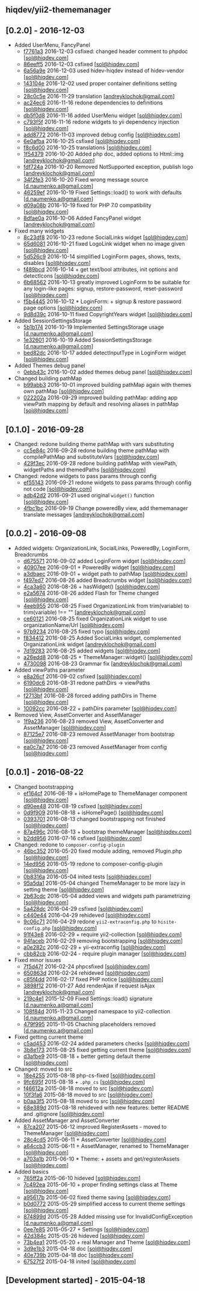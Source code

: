 hiqdev/yii2-thememanager
------------------------

## [0.2.0] - 2016-12-03

- Added UserMenu, FancyPanel
    - [f7761a3] 2016-12-03 csfixed: changed header comment to phpdoc [sol@hiqdev.com]
    - [86eeff5] 2016-12-03 csfixed [sol@hiqdev.com]
    - [6a56a9e] 2016-12-03 used hidev-hiqdev instead of hidev-vendor [sol@hiqdev.com]
    - [143104e] 2016-12-02 used proper container definitions setting [sol@hiqdev.com]
    - [28c0c5e] 2016-11-29 translation [andreyklochok@gmail.com]
    - [ac24ec6] 2016-11-16 redone dependencies to definitions [sol@hiqdev.com]
    - [db5f0d8] 2016-11-16 added UserMenu widget [sol@hiqdev.com]
    - [c793f5f] 2016-11-16 redone widgets to yii dependency injection [sol@hiqdev.com]
    - [add8772] 2016-11-03 improved debug config [sol@hiqdev.com]
    - [6e0afba] 2016-10-25 csfixed [sol@hiqdev.com]
    - [f8c6d00] 2016-10-25 translations [sol@hiqdev.com]
    - [1f54379] 2016-10-20 Added php doc, added options to Html::img [andreyklochok@gmail.com]
    - [fdf724a] 2016-10-20 Removed NotSupported exception, publish logo [andreyklochok@gmail.com]
    - [34f2fe3] 2016-10-20 Fixed wrong message source [d.naumenko.a@gmail.com]
    - [46259ef] 2016-10-19 Fixed Settings::load() to work with defaults [d.naumenko.a@gmail.com]
    - [d09a08b] 2016-10-19 fixed for PHP 7.0 compatibility [sol@hiqdev.com]
    - [8dfae0a] 2016-10-06 Added FancyPanel widget [andreyklochok@gmail.com]
- Fixed many widgets
    - [8c23df8] 2016-10-23 redone SocialLinks widget [sol@hiqdev.com]
    - [65d6081] 2016-10-21 fixed LogoLink widget when no image given [sol@hiqdev.com]
    - [5d526c9] 2016-10-14 simplified LoginForm pages, shows, texts, disables [sol@hiqdev.com]
    - [f489bcd] 2016-10-14 + get text/bool attributes, init options and detectIcons [sol@hiqdev.com]
    - [6b68562] 2016-10-13 greatly improved LoginForm to be suitable for any login-like pages: signup, restore-password, reset-password [sol@hiqdev.com]
    - [f5b4445] 2016-10-12 * LoginForm: + signup & restore password page options [sol@hiqdev.com]
    - [9d8d39c] 2016-10-11 fixed CopyrightYears widget [sol@hiqdev.com]
- Added SessionSettingsStorage
    - [5b1b174] 2016-10-19 Implemented SettingsStorage usage [d.naumenko.a@gmail.com]
    - [1e32601] 2016-10-19 Added SessionSettingsStorage [d.naumenko.a@gmail.com]
    - [bed82dc] 2016-10-17 added detectInputType in LoginForm widget [sol@hiqdev.com]
- Added Themes debug panel
    - [0ebb43c] 2016-10-02 added themes debug panel [sol@hiqdev.com]
- Changed building pathMap
    - [b99abb3] 2016-10-01 improved building pathMap again with themes own pathMap [sol@hiqdev.com]
    - [022202a] 2016-09-29 improved building pathMap: adding app viewPath mapping by default and resolving aliases in pathMap [sol@hiqdev.com]

## [0.1.0] - 2016-09-28

- Changed: redone building theme pathMap with vars substituting
    - [cc5e84c] 2016-09-28 redone building theme pathMap with compilePathMap and substituteVars [sol@hiqdev.com]
    - [429f3ec] 2016-09-28 redone building pathMap with viewPath, widgetPaths and themedPaths [sol@hiqdev.com]
- Changed: redone widgets to pass params through config
    - [ef55143] 2016-09-21 redone widgets to pass params through config not code [sol@hiqdev.com]
    - [adb42d2] 2016-09-21 used original `widget()` function [sol@hiqdev.com]
    - [4fbc1bc] 2016-09-19 Change poweredBy view, add thememanager translate messages [andreyklochok@gmail.com]

## [0.0.2] - 2016-09-08

- Added widgets: OrganizationLink, SocialLinks, PoweredBy, LoginForm, Breadcrumbs
    - [d675571] 2016-09-02 added LoginForm widget [sol@hiqdev.com]
    - [40907ee] 2016-09-01 + PoweredBy widget [sol@hiqdev.com]
    - [a3dbaec] 2016-09-01 + widget path to pathMap [sol@hiqdev.com]
    - [f497ed7] 2016-08-26 added Breadcrumbs widget [sol@hiqdev.com]
    - [4ca3a60] 2016-08-26 + hasWidget() [sol@hiqdev.com]
    - [e2a5674] 2016-08-26 added Flash for Theme changed [sol@hiqdev.com]
    - [4eeb955] 2016-08-25 Fixed OrganizationLink from trim(variable) to trim(variable) !== "" [andreyklochok@gmail.com]
    - [ce60121] 2016-08-25 fixed OrganizationLink widget to use organizationName/Url [sol@hiqdev.com]
    - [97b9234] 2016-08-25 fixed typo [sol@hiqdev.com]
    - [f834412] 2016-08-25 Added SocialLinks widget, complemented OrganizationLink widget [andreyklochok@gmail.com]
    - [7d19283] 2016-08-25 added widgets [sol@hiqdev.com]
    - [a26edd8] 2016-08-25 + ThemeManager::widget() [sol@hiqdev.com]
    - [4730098] 2016-08-23 Grammar fix [andreyklochok@gmail.com]
- Added viewPaths parameter
    - [e8a26cf] 2016-09-02 csfixed [sol@hiqdev.com]
    - [6190dc6] 2016-08-31 redone pathDirs -> viewPaths [sol@hiqdev.com]
    - [f2713bf] 2016-08-28 forced adding pathDirs in Theme [sol@hiqdev.com]
    - [10092cc] 2016-08-22 + pathDirs parameter [sol@hiqdev.com]
- Removed View, AssetConverter and AssetManager
    - [1f9a236] 2016-08-23 removed View, AssetConverter and AssetManager [sol@hiqdev.com]
    - [87125e7] 2016-08-23 removed AssetManager from bootstrap [sol@hiqdev.com]
    - [ea0c7a7] 2016-08-23 removed AssetManager from config [sol@hiqdev.com]

## [0.0.1] - 2016-08-22

- Changed bootstrapping
    - [ef164cf] 2016-08-19 + isHomePage to ThemeManager component [sol@hiqdev.com]
    - [d90ee48] 2016-08-19 csfixed [sol@hiqdev.com]
    - [0d9f909] 2016-08-18 + isHomePage() [sol@hiqdev.com]
    - [0393701] 2016-08-13 changed bootstrapping not finished [sol@hiqdev.com]
    - [87a496c] 2016-08-13 + bootstrap themeManager [sol@hiqdev.com]
    - [b2dd956] 2016-07-16 csfixed [sol@hiqdev.com]
- Changed: redone to `composer-config-plugin`
    - [46bc352] 2016-05-20 fixed module adding, removed Plugin.php [sol@hiqdev.com]
    - [14ed956] 2016-05-19 redone to composer-config-plugin [sol@hiqdev.com]
    - [0b8316a] 2016-05-04 inited tests [sol@hiqdev.com]
    - [95a5da1] 2016-05-04 changed ThemeManager to be more lazy in setting theme [sol@hiqdev.com]
    - [2b63cdc] 2016-05-04 added views and widgets path parametrizing [sol@hiqdev.com]
    - [5a428dc] 2016-04-29 csfixed [sol@hiqdev.com]
    - [c440e44] 2016-04-29 rehideved [sol@hiqdev.com]
    - [9c06c71] 2016-04-29 redone `yii2-extraconfig.php` to `hisite-config.php` [sol@hiqdev.com]
    - [91f43e8] 2016-02-29 + require yii2-collection [sol@hiqdev.com]
    - [94faceb] 2016-02-29 removing bootstrapping [sol@hiqdev.com]
    - [a0e282c] 2016-02-29 + yii-extraconfig [sol@hiqdev.com]
    - [cbb82cb] 2016-02-24 - require plugin manager [sol@hiqdev.com]
- Fixed minor issues
    - [7f5d47f] 2016-02-24 phpcsfixed [sol@hiqdev.com]
    - [650863d] 2016-02-24 rehideved [sol@hiqdev.com]
    - [c85f4dd] 2016-02-17 fixed PHP notice [sol@hiqdev.com]
    - [3898f12] 2016-01-27 Add renderAjax if request isAjax [andreyklochok@gmail.com]
    - [219c4e1] 2015-12-09 Fixed Settings::load() signature [d.naumenko.a@gmail.com]
    - [108f84d] 2015-11-23 Changed namespace to yii2-collection [d.naumenko.a@gmail.com]
    - [479f995] 2015-11-05 Chaching placeholders removed [d.naumenko.a@gmail.com]
- Fixed getting current theme
    - [c5ad453] 2016-02-24 added parameters checks [sol@hiqdev.com]
    - [3b8e173] 2015-08-25 fixed getting current theme [sol@hiqdev.com]
    - [d3afbe9] 2015-08-18 + better getting default theme [sol@hiqdev.com]
- Changed: moved to src
    - [18e4255] 2015-08-18 php-cs-fixed [sol@hiqdev.com]
    - [9fc695f] 2015-08-18 + `.php_cs` [sol@hiqdev.com]
    - [f46612a] 2015-08-18 moved to src [sol@hiqdev.com]
    - [10f3fa6] 2015-08-18 moved to src [sol@hiqdev.com]
    - [b0aa3f5] 2015-08-18 moved to src [sol@hiqdev.com]
    - [68e389d] 2015-08-18 rehideved with new features: better README and .gitignore [sol@hiqdev.com]
- Added AssetManager and AssetConverter
    - [87ca207] 2015-06-12 improved RegisterAssets - moved to ThemeManager [sol@hiqdev.com]
    - [28c4cd5] 2015-06-11 + AssetConverter [sol@hiqdev.com]
    - [a64ccb3] 2015-06-11 + AssetManager, renamed to ThemeManager [sol@hiqdev.com]
    - [a703a1b] 2015-06-10 * Theme: + assets and get/registerAssets [sol@hiqdev.com]
- Added basics
    - [765ff2a] 2015-06-10 hideved [sol@hiqdev.com]
    - [7c492ea] 2015-06-10 + proper finding settings class at Theme [sol@hiqdev.com]
    - [a95617b] 2015-06-02 fixed theme saving [sol@hiqdev.com]
    - [b0d0772] 2015-05-29 simplified access to current theme settings [sol@hiqdev.com]
    - [874899d] 2015-05-28 Added missing use for InvalidConfigException [d.naumenko.a@gmail.com]
    - [0ee7e85] 2015-05-27 + Settings [sol@hiqdev.com]
    - [42d384c] 2015-05-26 hideved [sol@hiqdev.com]
    - [73b4ea1] 2015-05-20 + real Manager and Theme [sol@hiqdev.com]
    - [3d9e1b3] 2015-04-18 doc [sol@hiqdev.com]
    - [40e739b] 2015-04-18 doc [sol@hiqdev.com]
    - [67527f2] 2015-04-18 inited [sol@hiqdev.com]

## [Development started] - 2015-04-18

[46bc352]: https://github.com/hiqdev/yii2-thememanager/commit/46bc352
[14ed956]: https://github.com/hiqdev/yii2-thememanager/commit/14ed956
[0b8316a]: https://github.com/hiqdev/yii2-thememanager/commit/0b8316a
[95a5da1]: https://github.com/hiqdev/yii2-thememanager/commit/95a5da1
[2b63cdc]: https://github.com/hiqdev/yii2-thememanager/commit/2b63cdc
[5a428dc]: https://github.com/hiqdev/yii2-thememanager/commit/5a428dc
[c440e44]: https://github.com/hiqdev/yii2-thememanager/commit/c440e44
[9c06c71]: https://github.com/hiqdev/yii2-thememanager/commit/9c06c71
[91f43e8]: https://github.com/hiqdev/yii2-thememanager/commit/91f43e8
[94faceb]: https://github.com/hiqdev/yii2-thememanager/commit/94faceb
[a0e282c]: https://github.com/hiqdev/yii2-thememanager/commit/a0e282c
[cbb82cb]: https://github.com/hiqdev/yii2-thememanager/commit/cbb82cb
[7f5d47f]: https://github.com/hiqdev/yii2-thememanager/commit/7f5d47f
[650863d]: https://github.com/hiqdev/yii2-thememanager/commit/650863d
[c85f4dd]: https://github.com/hiqdev/yii2-thememanager/commit/c85f4dd
[3898f12]: https://github.com/hiqdev/yii2-thememanager/commit/3898f12
[219c4e1]: https://github.com/hiqdev/yii2-thememanager/commit/219c4e1
[108f84d]: https://github.com/hiqdev/yii2-thememanager/commit/108f84d
[479f995]: https://github.com/hiqdev/yii2-thememanager/commit/479f995
[c5ad453]: https://github.com/hiqdev/yii2-thememanager/commit/c5ad453
[3b8e173]: https://github.com/hiqdev/yii2-thememanager/commit/3b8e173
[d3afbe9]: https://github.com/hiqdev/yii2-thememanager/commit/d3afbe9
[18e4255]: https://github.com/hiqdev/yii2-thememanager/commit/18e4255
[9fc695f]: https://github.com/hiqdev/yii2-thememanager/commit/9fc695f
[f46612a]: https://github.com/hiqdev/yii2-thememanager/commit/f46612a
[10f3fa6]: https://github.com/hiqdev/yii2-thememanager/commit/10f3fa6
[b0aa3f5]: https://github.com/hiqdev/yii2-thememanager/commit/b0aa3f5
[68e389d]: https://github.com/hiqdev/yii2-thememanager/commit/68e389d
[87ca207]: https://github.com/hiqdev/yii2-thememanager/commit/87ca207
[28c4cd5]: https://github.com/hiqdev/yii2-thememanager/commit/28c4cd5
[a64ccb3]: https://github.com/hiqdev/yii2-thememanager/commit/a64ccb3
[a703a1b]: https://github.com/hiqdev/yii2-thememanager/commit/a703a1b
[765ff2a]: https://github.com/hiqdev/yii2-thememanager/commit/765ff2a
[7c492ea]: https://github.com/hiqdev/yii2-thememanager/commit/7c492ea
[a95617b]: https://github.com/hiqdev/yii2-thememanager/commit/a95617b
[b0d0772]: https://github.com/hiqdev/yii2-thememanager/commit/b0d0772
[874899d]: https://github.com/hiqdev/yii2-thememanager/commit/874899d
[0ee7e85]: https://github.com/hiqdev/yii2-thememanager/commit/0ee7e85
[42d384c]: https://github.com/hiqdev/yii2-thememanager/commit/42d384c
[73b4ea1]: https://github.com/hiqdev/yii2-thememanager/commit/73b4ea1
[3d9e1b3]: https://github.com/hiqdev/yii2-thememanager/commit/3d9e1b3
[40e739b]: https://github.com/hiqdev/yii2-thememanager/commit/40e739b
[67527f2]: https://github.com/hiqdev/yii2-thememanager/commit/67527f2
[ef164cf]: https://github.com/hiqdev/yii2-thememanager/commit/ef164cf
[d90ee48]: https://github.com/hiqdev/yii2-thememanager/commit/d90ee48
[0d9f909]: https://github.com/hiqdev/yii2-thememanager/commit/0d9f909
[0393701]: https://github.com/hiqdev/yii2-thememanager/commit/0393701
[87a496c]: https://github.com/hiqdev/yii2-thememanager/commit/87a496c
[b2dd956]: https://github.com/hiqdev/yii2-thememanager/commit/b2dd956
[4730098]: https://github.com/hiqdev/yii2-thememanager/commit/4730098
[10092cc]: https://github.com/hiqdev/yii2-thememanager/commit/10092cc
[e8a26cf]: https://github.com/hiqdev/yii2-thememanager/commit/e8a26cf
[d675571]: https://github.com/hiqdev/yii2-thememanager/commit/d675571
[40907ee]: https://github.com/hiqdev/yii2-thememanager/commit/40907ee
[a3dbaec]: https://github.com/hiqdev/yii2-thememanager/commit/a3dbaec
[6190dc6]: https://github.com/hiqdev/yii2-thememanager/commit/6190dc6
[f2713bf]: https://github.com/hiqdev/yii2-thememanager/commit/f2713bf
[f497ed7]: https://github.com/hiqdev/yii2-thememanager/commit/f497ed7
[e2a5674]: https://github.com/hiqdev/yii2-thememanager/commit/e2a5674
[4ca3a60]: https://github.com/hiqdev/yii2-thememanager/commit/4ca3a60
[4eeb955]: https://github.com/hiqdev/yii2-thememanager/commit/4eeb955
[ce60121]: https://github.com/hiqdev/yii2-thememanager/commit/ce60121
[97b9234]: https://github.com/hiqdev/yii2-thememanager/commit/97b9234
[f834412]: https://github.com/hiqdev/yii2-thememanager/commit/f834412
[7d19283]: https://github.com/hiqdev/yii2-thememanager/commit/7d19283
[a26edd8]: https://github.com/hiqdev/yii2-thememanager/commit/a26edd8
[87125e7]: https://github.com/hiqdev/yii2-thememanager/commit/87125e7
[ea0c7a7]: https://github.com/hiqdev/yii2-thememanager/commit/ea0c7a7
[1f9a236]: https://github.com/hiqdev/yii2-thememanager/commit/1f9a236
[cc5e84c]: https://github.com/hiqdev/yii2-thememanager/commit/cc5e84c
[429f3ec]: https://github.com/hiqdev/yii2-thememanager/commit/429f3ec
[ef55143]: https://github.com/hiqdev/yii2-thememanager/commit/ef55143
[adb42d2]: https://github.com/hiqdev/yii2-thememanager/commit/adb42d2
[4fbc1bc]: https://github.com/hiqdev/yii2-thememanager/commit/4fbc1bc
[f7761a3]: https://github.com/hiqdev/yii2-thememanager/commit/f7761a3
[86eeff5]: https://github.com/hiqdev/yii2-thememanager/commit/86eeff5
[6a56a9e]: https://github.com/hiqdev/yii2-thememanager/commit/6a56a9e
[143104e]: https://github.com/hiqdev/yii2-thememanager/commit/143104e
[28c0c5e]: https://github.com/hiqdev/yii2-thememanager/commit/28c0c5e
[ac24ec6]: https://github.com/hiqdev/yii2-thememanager/commit/ac24ec6
[db5f0d8]: https://github.com/hiqdev/yii2-thememanager/commit/db5f0d8
[c793f5f]: https://github.com/hiqdev/yii2-thememanager/commit/c793f5f
[add8772]: https://github.com/hiqdev/yii2-thememanager/commit/add8772
[6e0afba]: https://github.com/hiqdev/yii2-thememanager/commit/6e0afba
[f8c6d00]: https://github.com/hiqdev/yii2-thememanager/commit/f8c6d00
[8c23df8]: https://github.com/hiqdev/yii2-thememanager/commit/8c23df8
[65d6081]: https://github.com/hiqdev/yii2-thememanager/commit/65d6081
[1f54379]: https://github.com/hiqdev/yii2-thememanager/commit/1f54379
[fdf724a]: https://github.com/hiqdev/yii2-thememanager/commit/fdf724a
[34f2fe3]: https://github.com/hiqdev/yii2-thememanager/commit/34f2fe3
[46259ef]: https://github.com/hiqdev/yii2-thememanager/commit/46259ef
[d09a08b]: https://github.com/hiqdev/yii2-thememanager/commit/d09a08b
[5b1b174]: https://github.com/hiqdev/yii2-thememanager/commit/5b1b174
[1e32601]: https://github.com/hiqdev/yii2-thememanager/commit/1e32601
[bed82dc]: https://github.com/hiqdev/yii2-thememanager/commit/bed82dc
[5d526c9]: https://github.com/hiqdev/yii2-thememanager/commit/5d526c9
[f489bcd]: https://github.com/hiqdev/yii2-thememanager/commit/f489bcd
[6b68562]: https://github.com/hiqdev/yii2-thememanager/commit/6b68562
[f5b4445]: https://github.com/hiqdev/yii2-thememanager/commit/f5b4445
[9d8d39c]: https://github.com/hiqdev/yii2-thememanager/commit/9d8d39c
[8dfae0a]: https://github.com/hiqdev/yii2-thememanager/commit/8dfae0a
[0ebb43c]: https://github.com/hiqdev/yii2-thememanager/commit/0ebb43c
[b99abb3]: https://github.com/hiqdev/yii2-thememanager/commit/b99abb3
[022202a]: https://github.com/hiqdev/yii2-thememanager/commit/022202a
